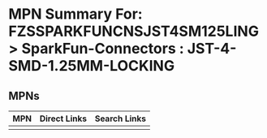 



# MPN Summary For: FZSSPARKFUNCNSJST4SM125LING > SparkFun-Connectors : JST-4-SMD-1.25MM-LOCKING

## MPNs
  

|MPN|Direct Links|Search Links|
| :--- | :--- | :--- |
||||
